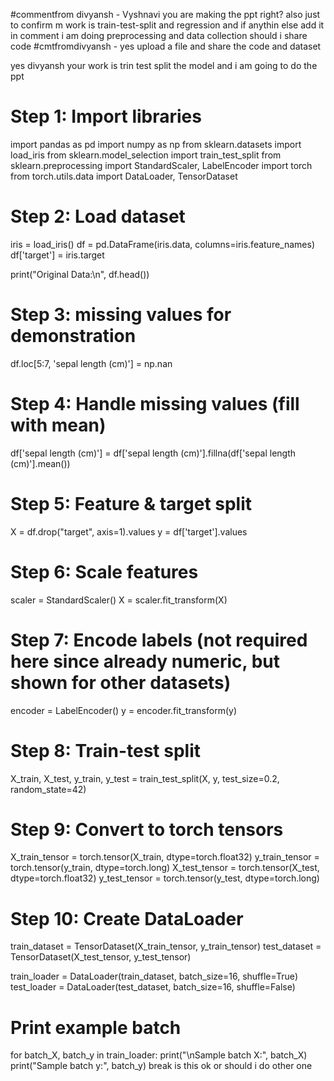 
#commentfrom divyansh - Vyshnavi you are making the ppt right? also just to confirm m work is train-test-split and regression and if anythin else add it in comment 
 i am doing preprocessing and data collection 
should i share code 
#cmtfromdivyansh - yes upload a file and share the code and dataset 



yes divyansh your work is trin test split the model 
and i am going to do the ppt




# Step 1: Import libraries
import pandas as pd
import numpy as np
from sklearn.datasets import load_iris
from sklearn.model_selection import train_test_split
from sklearn.preprocessing import StandardScaler, LabelEncoder
import torch
from torch.utils.data import DataLoader, TensorDataset

# Step 2: Load dataset
iris = load_iris()
df = pd.DataFrame(iris.data, columns=iris.feature_names)
df['target'] = iris.target

print("Original Data:\n", df.head())

# Step 3:  missing values for demonstration
df.loc[5:7, 'sepal length (cm)'] = np.nan

# Step 4: Handle missing values (fill with mean)
df['sepal length (cm)'] = df['sepal length (cm)'].fillna(df['sepal length (cm)'].mean())

# Step 5: Feature & target split
X = df.drop("target", axis=1).values
y = df['target'].values

# Step 6: Scale features
scaler = StandardScaler()
X = scaler.fit_transform(X)

# Step 7: Encode labels (not required here since already numeric, but shown for other datasets)
encoder = LabelEncoder()
y = encoder.fit_transform(y)

# Step 8: Train-test split
X_train, X_test, y_train, y_test = train_test_split(X, y, test_size=0.2, random_state=42)

# Step 9: Convert to torch tensors
X_train_tensor = torch.tensor(X_train, dtype=torch.float32)
y_train_tensor = torch.tensor(y_train, dtype=torch.long)
X_test_tensor = torch.tensor(X_test, dtype=torch.float32)
y_test_tensor = torch.tensor(y_test, dtype=torch.long)

# Step 10: Create DataLoader
train_dataset = TensorDataset(X_train_tensor, y_train_tensor)
test_dataset = TensorDataset(X_test_tensor, y_test_tensor)

train_loader = DataLoader(train_dataset, batch_size=16, shuffle=True)
test_loader = DataLoader(test_dataset, batch_size=16, shuffle=False)

# Print example batch
for batch_X, batch_y in train_loader:
    print("\nSample batch X:", batch_X)
    print("Sample batch y:", batch_y)
    break
    is this ok or should i do other one 

